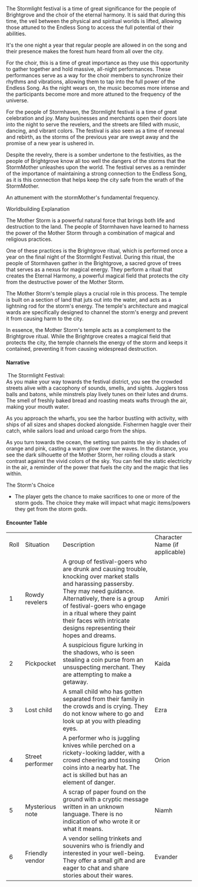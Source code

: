 The Stormlight festival is a time of great significance for the people of Brightgrove and the choir of the eternal harmony. It is said that during this time, the veil between the physical and spiritual worlds is lifted, allowing those attuned to the Endless Song to access the full potential of their abilities.

It's the one night a year that regular people are allowed in on the song and their presence makes the forest hum heard from all over the city.

For the choir, this is a time of great importance as they use this opportunity to gather together and hold massive, all-night performances. These performances serve as a way for the choir members to synchronize their rhythms and vibrations, allowing them to tap into the full power of the Endless Song. As the night wears on, the music becomes more intense and the participants become more and more attuned to the frequency of the universe.

For the people of Stormhaven, the Stormlight festival is a time of great celebration and joy. Many businesses and merchants open their doors late into the night to serve the revelers, and the streets are filled with music, dancing, and vibrant colors. The festival is also seen as a time of renewal and rebirth, as the storms of the previous year are swept away and the promise of a new year is ushered in.

Despite the revelry, there is a somber undertone to the festivities, as the people of Brightgrove know all too well the dangers of the storms that the StormMother unleashes upon the world. The festival serves as a reminder of the importance of maintaining a strong connection to the Endless Song, as it is this connection that helps keep the city safe from the wrath of the StormMother.

An attunement with the stormMother's fundamental frequency.

Worldbuilding Explanation

The Mother Storm is a powerful natural force that brings both life and destruction to the land. The people of Stormhaven have learned to harness the power of the Mother Storm through a combination of magical and religious practices.

One of these practices is the Brightgrove ritual, which is performed once a year on the final night of the Stormlight Festival. During this ritual, the people of Stormhaven gather in the Brightgrove, a sacred grove of trees that serves as a nexus for magical energy. They perform a ritual that creates the Eternal Harmony, a powerful magical field that protects the city from the destructive power of the Mother Storm.

The Mother Storm's temple plays a crucial role in this process. The temple is built on a section of land that juts out into the water, and acts as a lightning rod for the storm's energy. The temple's architecture and magical wards are specifically designed to channel the storm's energy and prevent it from causing harm to the city.

In essence, the Mother Storm's temple acts as a complement to the Brightgrove ritual. While the Brightgrove creates a magical field that protects the city, the temple channels the energy of the storm and keeps it contained, preventing it from causing widespread destruction.


#### Narrative
 The Stormlight Festival:  
As you make your way towards the festival district, you see the crowded streets alive with a cacophony of sounds, smells, and sights. Jugglers toss balls and batons, while minstrels play lively tunes on their lutes and drums. The smell of freshly baked bread and roasting meats wafts through the air, making your mouth water.

As you approach the wharfs, you see the harbor bustling with activity, with ships of all sizes and shapes docked alongside. Fishermen haggle over their catch, while sailors load and unload cargo from the ships.

As you turn towards the ocean, the setting sun paints the sky in shades of orange and pink, casting a warm glow over the waves. In the distance, you see the dark silhouette of the Mother Storm, her roiling clouds a stark contrast against the vivid colors of the sky. You can feel the static electricity in the air, a reminder of the power that fuels the city and the magic that lies within.


The Storm's Choice

- The player gets the chance to make sacrifices to one or more of the storm gods. The choice they make will impact what magic items/powers they get from the storm gods.

#### Encounter Table
|   |   |   |   |
|---|---|---|---|
|Roll|Situation|Description|Character Name (if applicable)|
|1|Rowdy revelers|A group of festival-goers who are drunk and causing trouble, knocking over market stalls and harassing passersby. They may need guidance. Alternatively, there is a group of festival-goers who engage in a ritual where they paint their faces with intricate designs representing their hopes and dreams.|Amiri|
|2|Pickpocket|A suspicious figure lurking in the shadows, who is seen stealing a coin purse from an unsuspecting merchant. They are attempting to make a getaway.|Kaida|
|3|Lost child|A small child who has gotten separated from their family in the crowds and is crying. They do not know where to go and look up at you with pleading eyes.|Ezra|
|4|Street performer|A performer who is juggling knives while perched on a rickety-looking ladder, with a crowd cheering and tossing coins into a nearby hat. The act is skilled but has an element of danger.|Orion|
|5|Mysterious note|A scrap of paper found on the ground with a cryptic message written in an unknown language. There is no indication of who wrote it or what it means.|Niamh|
|6|Friendly vendor|A vendor selling trinkets and souvenirs who is friendly and interested in your well-being. They offer a small gift and are eager to chat and share stories about their wares.|Evander|
